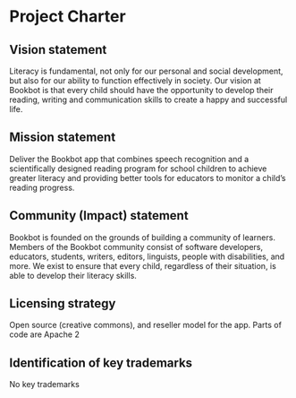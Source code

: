 # Project Charter

## Vision statement
Literacy is fundamental, not only for our personal and social development, but also for our ability to function effectively in society. Our vision at Bookbot is that every child should have the opportunity to develop their reading, writing and communication skills to create a happy and successful life.

## Mission statement
Deliver the Bookbot app that combines speech recognition and a scientifically designed reading program for school children to achieve greater literacy and providing better tools for educators to monitor a child’s reading progress. 

## Community (Impact) statement
Bookbot is founded on the grounds of building a community of learners. Members of the Bookbot community consist of software developers, educators, students, writers, editors, linguists, people with disabilities, and more. We exist to ensure that every child, regardless of their situation, is able to develop their literacy skills.

## Licensing strategy
Open source (creative commons), and reseller model for the app. Parts of code are Apache 2

## Identification of key trademarks
No key trademarks
